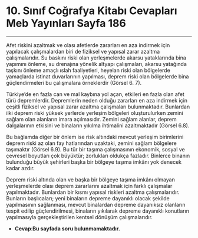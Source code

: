 # 10. Sınıf Coğrafya Kitabı Cevapları Meb Yayınları Sayfa 186

---

Afet riskini azaltmak ve olası afetlerde zararları en aza indirmek için yapılacak çalışmalardan biri de fiziksel ve yapısal zarar azaltma çalışmalarıdır. Su baskını riski olan yerleşmelerde akarsu yataklarında bina yapımını önleme, su drenajına yönelik altyapı çalışmaları, akarsu yatağında taşkını önleme amaçlı ıslah faaliyetleri, heyelan riski olan bölgelerde yamaçlarda istinat duvarlarının yapılması, deprem riski olan bölgelerde bina güçlendirmeleri bu çalışmalara örneklerdir (Görsel 6. 7).

Türkiye’de en fazla can ve mal kaybına yol açan, etkileri en fazla olan afet türü depremlerdir. Depremlerin neden olduğu zararları en aza indirmek için çeşitli fiziksel ve yapısal zarar azaltma çalışmaları bulunmaktadır. Bunlardan ilki deprem riski yüksek yerlerde yerleşim bölgeleri oluşturulurken zemini sağlam olan alanların imara açılmasıdır. Zemini sağlam alanlar, deprem dalgalarının etkisini ve binaların yıkılma ihtimalini azaltmaktadır (Görsel 6.8).

Bu bağlamda diğer bir önlem ise risk altındaki mevcut yerleşim birimlerini deprem riski az olan fay hatlarından uzaktaki, zemini sağlam bölgelere taşımaktır (Görsel 6.9). Bu tür bir taşıma çalışmasının ekonomik, sosyal ve çevresel boyutları çok büyüktür; zorlukları oldukça fazladır. Binlerce binanın bulunduğu büyük şehirleri başka bir bölgeye taşıma imkânı yok denecek kadar azdır.

Deprem riski altında olan ve başka bir bölgeye taşıma imkânı olmayan yerleşmelerde olası deprem zararlarını azaltmak için farklı çalışmalar yapılmaktadır. Bunlardan bir kısmı yapısal riskleri azaltma çalışmalarıdır. Bunların başlıcaları; yeni binaların depreme dayanıklı olacak şekilde yapılmasının sağlanması, mevcut binalardan depreme dayanıksız olanların tespit edilip güçlendirilmesi, binaların yıkılarak depreme dayanıklı konutların yapılmasıyla gerçekleştirilen kentsel dönüşüm çalışmalarıdır.

-   **Cevap**:**Bu sayfada soru bulunmamaktadır.**